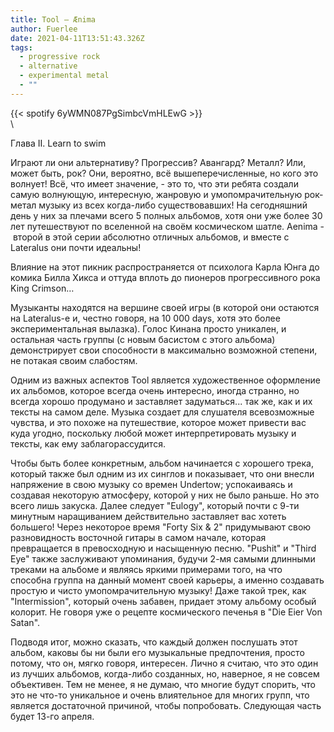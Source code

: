 ```yaml
---
title: Tool — Ænima
author: Fuerlee
date: 2021-04-11T13:51:43.326Z
tags:
  - progressive rock
  - alternative
  - experimental metal
  - ""
---
```

{{< spotify 6yWMN087PgSimbcVmHLEwG >}}\
\
<!--StartFragment-->

Глава II. Learn to swim



Играют ли они альтернативу? Прогрессив? Авангард? Металл? Или, может быть, рок? Они, вероятно, всё вышеперечисленные, но кого это волнует! Всё, что имеет значение, - это то, что эти ребята создали самую волнующую, интересную, жанровую и умопомрачительную рок-метал музыку из всех когда-либо существовавших! На сегодняшний день у них за плечами всего 5 полных альбомов, хотя они уже более 30 лет путешествуют по вселенной на своём космическом шатле. Aenima - второй в этой серии абсолютно отличных альбомов, и вместе с Lateralus они почти идеальны!



Влияние на этот пикник распространяется от психолога Карла Юнга до комика Билла Хикса и оттуда вплоть до пионеров прогрессивного рока King Crimson…

Музыканты находятся на вершине своей игры (в которой они остаются на Lateralus-е и, честно говоря, на 10 000 days, хотя это более экспериментальная вылазка). Голос Кинана просто уникален, и остальная часть группы (с новым басистом с этого альбома) демонстрирует свои способности в максимально возможной степени, не потакая своим слабостям.

Одним из важных аспектов Tool является художественное оформление их альбомов, которое всегда очень интересно, иногда странно, но всегда хорошо продумано и заставляет задуматься... так же, как и их тексты на самом деле. Музыка создает для слушателя всевозможные чувства, и это похоже на путешествие, которое может привести вас куда угодно, поскольку любой может интерпретировать музыку и тексты, как ему заблагорассудится.



Чтобы быть более конкретным, альбом начинается с хорошего трека, который также был одним из их синглов и показывает, что они внесли напряжение в свою музыку со времен Undertow; успокаиваясь и создавая некоторую атмосферу, которой у них не было раньше. Но это всего лишь закуска. Далее следует "Eulogy", который почти с 9-ти минутным наращиванием действительно заставляет вас хотеть большего! Через некоторое время "Forty Six & 2" придумывают свою разновидность восточной гитары в самом начале, которая превращается в превосходную и насыщенную песню. "Pushit" и "Third Eye" также заслуживают упоминания, будучи 2-мя самыми длинными треками на альбоме и являясь яркими примерами того, на что способна группа на данный момент своей карьеры, а именно создавать простую и чисто умопомрачительную музыку! Даже такой трек, как "Intermission", который очень забавен, придает этому альбому особый колорит. Не говоря уже о рецепте космического печенья в "Die Eier Von Satan".



Подводя итог, можно сказать, что каждый должен послушать этот альбом, каковы бы ни были его музыкальные предпочтения, просто потому, что он, мягко говоря, интересен. Лично я считаю, что это один из лучших альбомов, когда-либо созданных, но, наверное, я не совсем объективен. Тем не менее, я не думаю, что многие будут спорить, что это не что-то уникальное и очень влиятельное для многих групп, что является достаточной причиной, чтобы попробовать. Следующая часть будет 13-го апреля.

<!--EndFragment-->